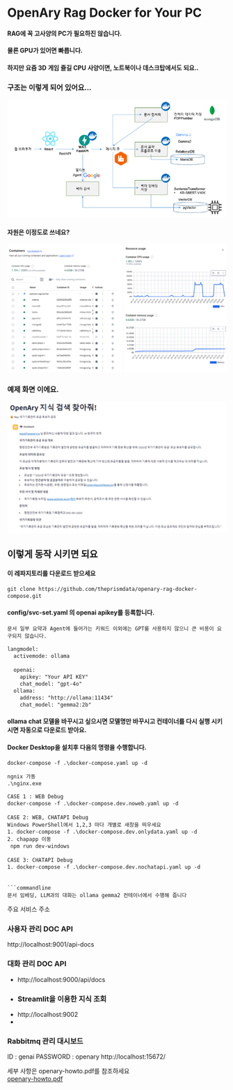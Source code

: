 # OpenAry Rag Docker for Your PC

#### RAG에 꼭 고사양의 PC가 필요하진 않습니다.

#### 물론 GPU가 있어면 빠릅니다.

#### 하지만 요즘 3D 게임 즐길 CPU 사양이면, 노트북이나 데스크탑에서도 되요..

### 구조는 이렇게 되어 있어요...

![openary-arch.png](features/openary-arch.png)

#### 자원은 이정도로 쓰네요?

![docker-resource.png](features/docker-resource.png)

### 예제 화면 이에요.

![openary-streamlit-chat.png](features/openary-streamlit-chat.png)

## 이렇게 동작 시키면 되요

#### 이 레파지토리를 다운로드 받으세요

```commandline
git clone https://github.com/theprismdata/openary-rag-docker-compose.git
```

#### config/svc-set.yaml 의 openai apikey를 등록합니다.

```commandline
문서 일부 요약과 Agent에 들어가는 키워드 이외에는 GPT를 사용하지 않으니 큰 비용이 요구되지 않습니다.
```

```commandline
langmodel:
  activemode: ollama

  openai:
    apikey: "Your API KEY"
    chat_model: "gpt-4o"
  ollama:
    address: "http://ollama:11434"
    chat_model: "gemma2:2b"
```

#### ollama chat 모델을 바꾸시고 싶으시면 모델명만 바꾸시고 컨테이너를 다시 실행 시키시면 자동으로 다운로드 받아요.

#### Docker Desktop을 설치후 다음의 명령을 수행합니다.

```commandline
docker-compose -f .\docker-compose.yaml up -d
```

```
ngnix 가동
.\nginx.exe
```

````
CASE 1 : WEB Debug
docker-compose -f .\docker-compose.dev.noweb.yaml up -d

CASE 2: WEB, CHATAPI Debug
Windows PowerShell에서 1,2,3 마다 개별로 새창을 띄우세요
1. docker-compose -f .\docker-compose.dev.onlydata.yaml up -d
2. chapapp 이동
 npm run dev-windows

CASE 3: CHATAPI Debug
1. docker-compose -f .\docker-compose.dev.nochatapi.yaml up -d


```commandline
문서 임베딩, LLM과의 대화는 ollama gemma2 컨테이너에서 수행해 줍니다
````

주요 서비스 주소

### 사용자 관리 DOC API

http://localhost:9001/api-docs

### 대화 관리 DOC API

- http://localhost:9000/api/docs
- ### Streamlit을 이용한 지식 조회
- http://localhost:9002
-

### Rabbitmq 관리 대시보드

ID : genai
PASSWORD : openary
http://localhost:15672/

세부 사항은 openary-howto.pdf를 참조하세요<br>
[openary-howto.pdf](short_doc/openary-howto.pdf)
